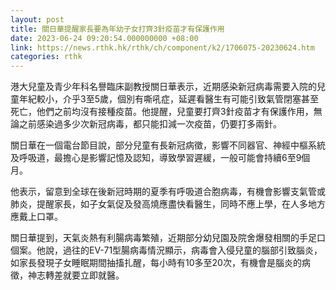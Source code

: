 ```yaml
---
layout: post
title: 關日華提醒家長要為年幼子女打齊3針疫苗才有保護作用
date: 2023-06-24 09:20:54.000000000 +08:00
link: https://news.rthk.hk/rthk/ch/component/k2/1706075-20230624.htm
categories: rthk
---
```


港大兒童及青少年科名譽臨床副教授關日華表示，近期感染新冠病毒需要入院的兒童年紀較小，介乎3至5歲，個別有嘶吼症，延遲看醫生有可能引致氣管閉塞甚至死亡，他們之前均沒有接種疫苗。他提醒，兒童要打齊3針疫苗才有保護作用，無論之前感染過多少次新冠病毒，都只能扣減一次疫苗，仍要打多兩針。

關日華在一個電台節目說，部分兒童有長新冠病徵，影響不同器官、神經中樞系統及呼吸道，最擔心是影響記憶及認知，導致學習遲緩，一般可能會持續6至9個月。

他表示，留意到全球在後新冠時期的夏季有呼吸道合胞病毒，有機會影響支氣管或肺炎，提醒家長，如子女氣促及發高燒應盡快看醫生，同時不應上學，在人多地方應戴上口罩。

關日華提到，天氣炎熱有利腸病毒繁殖，近期部分幼兒園及院舍爆發相關的手足口個案。他說，過往的EV-71型腸病毒情況顯示，病毒會入侵兒童的腦部引致腦炎，如家長發現子女睡眠期間抽搐扎醒，每小時有10多至20次，有機會是腦炎的病徵，神志轉差就要立即就醫。
